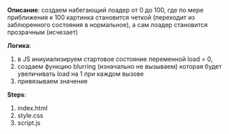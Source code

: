 __Описание__: создаем набегающий лоадер от 0 до 100, где по мере приближения к 100 картинка становится четкой (переходит из заблюренного состояния в нормальное), а сам лоадер становится прозрачным (исчезает)


__Логика__:
1) в JS иниуиализируем стартовое состояние переменной load = 0,
2) создаем функцию blurring (изначально не вызываем) которая будет увеличивать load на 1 при каждом вызове
3) привязываем значение 




__Steps__:
1) index.html
2) style.css
3) script.js
